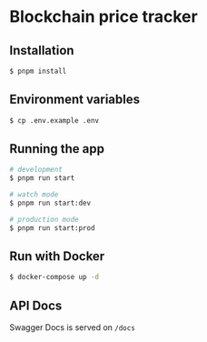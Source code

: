 # Blockchain price tracker

## Installation

```bash
$ pnpm install
```

## Environment variables

```bash
$ cp .env.example .env
```

## Running the app

```bash
# development
$ pnpm run start

# watch mode
$ pnpm run start:dev

# production mode
$ pnpm run start:prod
```

## Run with Docker

```bash
$ docker-compose up -d
```

## API Docs

Swagger Docs is served on `/docs`
